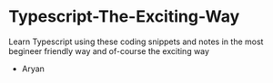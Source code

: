 # Typescript-The-Exciting-Way
Learn Typescript using these coding snippets and notes in the most begineer friendly way and of-course the exciting way
- Aryan 
